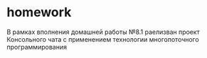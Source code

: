 # homework
В рамках вполнения домашней работы №8.1 раелизван проект Консольного чата с применением технологии многопоточного программирования
